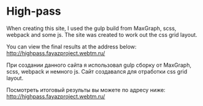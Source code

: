 # High-pass
When creating this site, I used the gulp build from MaxGraph, scss, webpack and some js. The site was created to work out the css grid layout.

You can view the final results at the address below:
http://highpass.fayazproject.webtm.ru/


При создании данного сайта я использовал gulp  сборку от MaxGraph, scss, webpack и немного js. Сайт создавался для отработки css grid layout.

Посмотреть итоговый результы вы можете по адресу ниже:
http://highpass.fayazproject.webtm.ru/
